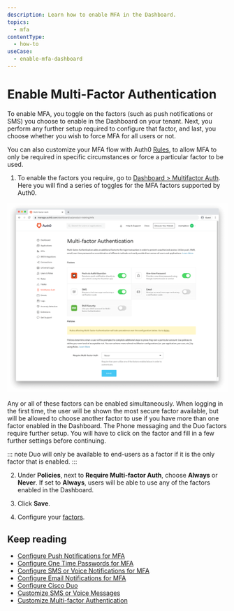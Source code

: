 ```yaml
---
description: Learn how to enable MFA in the Dashboard.
topics:
  - mfa
contentType:
  - how-to
useCase:
  - enable-mfa-dashboard
---
```

# Enable Multi-Factor Authentication

To enable MFA, you toggle on the factors (such as push notifications or SMS) you choose to enable in the Dashboard on your tenant. Next, you perform any further setup required to configure that factor, and last, you choose whether you wish to force MFA for all users or not. 

You can also customize your MFA flow with Auth0 [Rules](/rules/references/use-cases#multi-factor-authentication), to allow MFA to only be required in specific circumstances or force a particular factor to be used.

1. To enable the factors you require, go to [Dashboard > Multifactor Auth](${manage_url}/#/mfa). Here you will find a series of toggles for the MFA factors supported by Auth0. 

![MFA Dashboard Page](/media/articles/mfa/mfa-dashboard.png)

Any or all of these factors can be enabled simultaneously. When logging in the first time, the user will be shown the most secure factor available, but will be allowed to choose another factor to use if you have more than one factor enabled in the Dashboard. The Phone messaging and the Duo factors require further setup. You will have to click on the factor and fill in a few further settings before continuing.

::: note
Duo will only be available to end-users as a factor if it is the only factor that is enabled.
:::

2. Under **Policies**, next to **Require Multi-factor Auth**, choose **Always** or **Never**. If set to **Always**, users will be able to use any of the factors enabled in the Dashboard.

3. Click **Save**.

4. Configure your [factors](/mfa/concepts/mfa-factors). 

## Keep reading

* [Configure Push Notifications for MFA](/mfa/guides/configure-push)
* [Configure One Time Passwords for MFA](/mfa/guides/configure-otp)
* [Configure SMS or Voice Notifications for MFA](/mfa/guides/configure-phone)
* [Configure Email Notifications for MFA](/mfa/guides/configure-email-universal-login)
* [Configure Cisco Duo](/mfa/guides/configure-cisco-duo)
* [Customize SMS or Voice Messages](/mfa/guides/customize=phone-messages)
* [Customize Multi-factor Authentication](/mfa/guides/customize-mfa-universal-login)